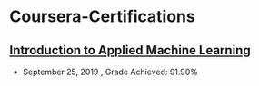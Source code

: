 
# Coursera-Certifications


## [Introduction to Applied Machine Learning](https://coursera.org/share/3260ca63f3b96b127b72dca85022dad3)


- September 25, 2019 , Grade Achieved: 91.90%


